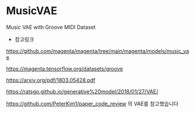 # MusicVAE
Music VAE with Groove MIDI Dataset

- 참고링크

https://github.com/magenta/magenta/tree/main/magenta/models/music_vae

https://magenta.tensorflow.org/datasets/groove

https://arxiv.org/pdf/1803.05428.pdf

https://ratsgo.github.io/generative%20model/2018/01/27/VAE/

https://github.com/PeterKim1/paper_code_review 의 VAE를 참고했습니다
